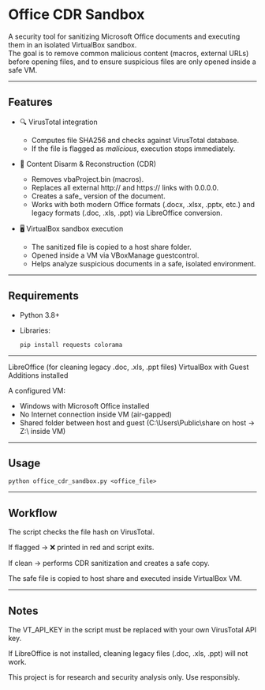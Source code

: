 # Office CDR Sandbox

A security tool for sanitizing Microsoft Office documents and executing them in an isolated VirtualBox sandbox.  
The goal is to remove common malicious content (macros, external URLs) before opening files, and to ensure suspicious files are only opened inside a safe VM.

---

## Features

- 🔍 VirusTotal integration  
  - Computes file SHA256 and checks against VirusTotal database.  
  - If the file is flagged as *malicious*, execution stops immediately.  

- 🧹 Content Disarm & Reconstruction (CDR)  
  - Removes vbaProject.bin (macros).  
  - Replaces all external http:// and https:// links with 0.0.0.0.  
  - Creates a safe_<filename> version of the document.  
  - Works with both modern Office formats (.docx, .xlsx, .pptx, etc.) and legacy formats (.doc, .xls, .ppt) via LibreOffice conversion.  

- 🖥 VirtualBox sandbox execution  
  - The sanitized file is copied to a host share folder.  
  - Opened inside a VM via VBoxManage guestcontrol.  
  - Helps analyze suspicious documents in a safe, isolated environment.

---

## Requirements

- Python 3.8+
- Libraries:

      pip install requests colorama

---

LibreOffice (for cleaning legacy .doc, .xls, .ppt files)
VirtualBox with Guest Additions installed

A configured VM:
  - Windows with Microsoft Office installed
  - No Internet connection inside VM (air-gapped)
  - Shared folder between host and guest (C:\Users\Public\share on host → Z:\ inside VM)

---

## Usage

    python office_cdr_sandbox.py <office_file>

---

## Workflow

The script checks the file hash on VirusTotal.

If flagged → ❌ printed in red and script exits.

If clean → performs CDR sanitization and creates a safe copy.

The safe file is copied to host share and executed inside VirtualBox VM.

---

## Notes

The VT_API_KEY in the script must be replaced with your own VirusTotal API key.

If LibreOffice is not installed, cleaning legacy files (.doc, .xls, .ppt) will not work.

This project is for research and security analysis only. Use responsibly.
